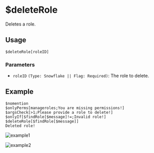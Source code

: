 # $deleteRole
Deletes a role.

## Usage
```
$deleteRole[roleID]
```

### Parameters
- `roleID` `(Type: Snowflake || Flag: Required)`: The role to delete.

## Example
```
$nomention
$onlyPerms[manageroles;You are missing permissions!]
$argsCheck[>1;Please provide a role to delete!]
$onlyIf[$findRole[$message]!=;Invalid role!]
$deleteRole[$findRole[$message]]
Deleted role!
```

![example1](https://user-images.githubusercontent.com/69215413/125974782-09c332da-332b-4944-bb1c-b135fa6b5961.png)

![example2](https://user-images.githubusercontent.com/69215413/125974818-25d5f88c-7683-4c7b-a5cc-b37d1bb672f1.png)
